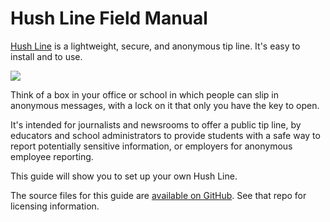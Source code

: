 # Hush Line Field Manual

[Hush Line](https://hushline.app/) is a lightweight, secure, and anonymous tip line. It's easy to install and to use.

<img src="../img/0-cover.png">

Think of a box in your office or school in which people can slip in anonymous messages, with a lock on it that only you have the key to open.

It's intended for journalists and newsrooms to offer a public tip line, by educators and school administrators to provide students with a safe way to report potentially sensitive information, or employers for anonymous employee reporting.

This guide will show you to set up your own Hush Line. 

The source files for this guide are [available on GitHub](https://github.com/scidsg/hushline-docs). See that repo for licensing information.
